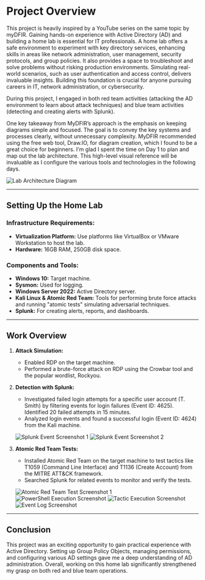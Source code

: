 # Project Overview

This project is heavily inspired by a YouTube series on the same topic by myDFIR. Gaining hands-on experience with Active Directory (AD) and building a home lab is essential for IT professionals. A home lab offers a safe environment to experiment with key directory services, enhancing skills in areas like network administration, user management, security protocols, and group policies. It also provides a space to troubleshoot and solve problems without risking production environments. Simulating real-world scenarios, such as user authentication and access control, delivers invaluable insights. Building this foundation is crucial for anyone pursuing careers in IT, network administration, or cybersecurity.

During this project, I engaged in both red team activities (attacking the AD environment to learn about attack techniques) and blue team activities (detecting and creating alerts with Splunk).

One key takeaway from MyDFIR’s approach is the emphasis on keeping diagrams simple and focused. The goal is to convey the key systems and processes clearly, without unnecessary complexity. MyDFIR recommended using the free web tool, Draw.IO, for diagram creation, which I found to be a great choice for beginners. I'm glad I spent the time on Day 1 to plan and map out the lab architecture. This high-level visual reference will be invaluable as I configure the various tools and technologies in the following days.

![Lab Architecture Diagram](path-to-your-diagram.png)

---

## Setting Up the Home Lab

### Infrastructure Requirements:

- **Virtualization Platform:** Use platforms like VirtualBox or VMware Workstation to host the lab.
- **Hardware:** 16GB RAM, 250GB disk space.

### Components and Tools:

- **Windows 10:** Target machine.
- **Sysmon:** Used for logging.
- **Windows Server 2022:** Active Directory server.
- **Kali Linux & Atomic Red Team:** Tools for performing brute force attacks and running "atomic tests" simulating adversarial techniques.
- **Splunk:** For creating alerts, reports, and dashboards.

---

## Work Overview

1. **Attack Simulation:**
   - Enabled RDP on the target machine.
   - Performed a brute-force attack on RDP using the Crowbar tool and the popular wordlist, Rockyou.
   
2. **Detection with Splunk:**
   - Investigated failed login attempts for a specific user account (T. Smith) by filtering events for login failures (Event ID: 4625). Identified 20 failed attempts in 15 minutes.
   - Analyzed login events and found a successful login (Event ID: 4624) from the Kali machine.

   ![Splunk Event Screenshot 1](path-to-screenshot1.png)
   ![Splunk Event Screenshot 2](path-to-screenshot2.png)

3. **Atomic Red Team Tests:**
   - Installed Atomic Red Team on the target machine to test tactics like T1059 (Command Line Interface) and T1136 (Create Account) from the MITRE ATT&CK framework.
   - Searched Splunk for related events to monitor and verify the tests.

   ![Atomic Red Team Test Screenshot 1](path-to-screenshot3.png)
   ![PowerShell Execution Screenshot](path-to-screenshot4.png)
   ![Tactic Execution Screenshot](path-to-screenshot5.png)
   ![Event Log Screenshot](path-to-screenshot6.png)

---

## Conclusion

This project was an exciting opportunity to gain practical experience with Active Directory. Setting up Group Policy Objects, managing permissions, and configuring various AD settings gave me a deep understanding of AD administration. Overall, working on this home lab significantly strengthened my grasp on both red and blue team operations.


